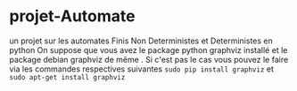 # projet-Automate
un projet sur les automates Finis Non Deterministes et Deterministes en python
On suppose que vous avez le package python graphviz installé et le package debian graphviz de même . Si c'est pas le cas vous pouvez le faire via les commandes respectives suivantes ```sudo pip install graphviz``` et ```sudo apt-get install graphviz```
